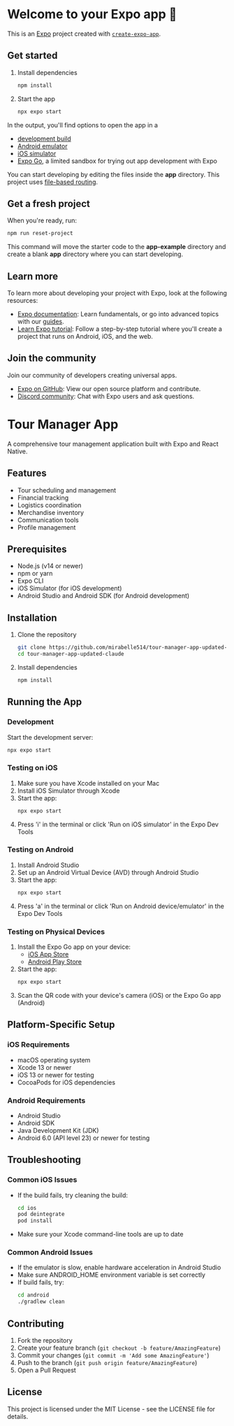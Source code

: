 # Welcome to your Expo app 👋

This is an [Expo](https://expo.dev) project created with [`create-expo-app`](https://www.npmjs.com/package/create-expo-app).

## Get started

1. Install dependencies

   ```bash
   npm install
   ```

2. Start the app

   ```bash
   npx expo start
   ```

In the output, you'll find options to open the app in a

- [development build](https://docs.expo.dev/develop/development-builds/introduction/)
- [Android emulator](https://docs.expo.dev/workflow/android-studio-emulator/)
- [iOS simulator](https://docs.expo.dev/workflow/ios-simulator/)
- [Expo Go](https://expo.dev/go), a limited sandbox for trying out app development with Expo

You can start developing by editing the files inside the **app** directory. This project uses [file-based routing](https://docs.expo.dev/router/introduction).

## Get a fresh project

When you're ready, run:

```bash
npm run reset-project
```

This command will move the starter code to the **app-example** directory and create a blank **app** directory where you can start developing.

## Learn more

To learn more about developing your project with Expo, look at the following resources:

- [Expo documentation](https://docs.expo.dev/): Learn fundamentals, or go into advanced topics with our [guides](https://docs.expo.dev/guides).
- [Learn Expo tutorial](https://docs.expo.dev/tutorial/introduction/): Follow a step-by-step tutorial where you'll create a project that runs on Android, iOS, and the web.

## Join the community

Join our community of developers creating universal apps.

- [Expo on GitHub](https://github.com/expo/expo): View our open source platform and contribute.
- [Discord community](https://chat.expo.dev): Chat with Expo users and ask questions.

# Tour Manager App

A comprehensive tour management application built with Expo and React Native.

## Features

- Tour scheduling and management
- Financial tracking
- Logistics coordination
- Merchandise inventory
- Communication tools
- Profile management

## Prerequisites

- Node.js (v14 or newer)
- npm or yarn
- Expo CLI
- iOS Simulator (for iOS development)
- Android Studio and Android SDK (for Android development)

## Installation

1. Clone the repository
   ```bash
   git clone https://github.com/mirabelle514/tour-manager-app-updated-claude.git
   cd tour-manager-app-updated-claude
   ```

2. Install dependencies
   ```bash
   npm install
   ```

## Running the App

### Development

Start the development server:
```bash
npx expo start
```

### Testing on iOS

1. Make sure you have Xcode installed on your Mac
2. Install iOS Simulator through Xcode
3. Start the app:
   ```bash
   npx expo start
   ```
4. Press 'i' in the terminal or click 'Run on iOS simulator' in the Expo Dev Tools

### Testing on Android

1. Install Android Studio
2. Set up an Android Virtual Device (AVD) through Android Studio
3. Start the app:
   ```bash
   npx expo start
   ```
4. Press 'a' in the terminal or click 'Run on Android device/emulator' in the Expo Dev Tools

### Testing on Physical Devices

1. Install the Expo Go app on your device:
   - [iOS App Store](https://apps.apple.com/app/expo-go/id982107779)
   - [Android Play Store](https://play.google.com/store/apps/details?id=host.exp.exponent)
2. Start the app:
   ```bash
   npx expo start
   ```
3. Scan the QR code with your device's camera (iOS) or the Expo Go app (Android)

## Platform-Specific Setup

### iOS Requirements
- macOS operating system
- Xcode 13 or newer
- iOS 13 or newer for testing
- CocoaPods for iOS dependencies

### Android Requirements
- Android Studio
- Android SDK
- Java Development Kit (JDK)
- Android 6.0 (API level 23) or newer for testing

## Troubleshooting

### Common iOS Issues
- If the build fails, try cleaning the build:
  ```bash
  cd ios
  pod deintegrate
  pod install
  ```
- Make sure your Xcode command-line tools are up to date

### Common Android Issues
- If the emulator is slow, enable hardware acceleration in Android Studio
- Make sure ANDROID_HOME environment variable is set correctly
- If build fails, try:
  ```bash
  cd android
  ./gradlew clean
  ```

## Contributing

1. Fork the repository
2. Create your feature branch (`git checkout -b feature/AmazingFeature`)
3. Commit your changes (`git commit -m 'Add some AmazingFeature'`)
4. Push to the branch (`git push origin feature/AmazingFeature`)
5. Open a Pull Request

## License

This project is licensed under the MIT License - see the LICENSE file for details.
